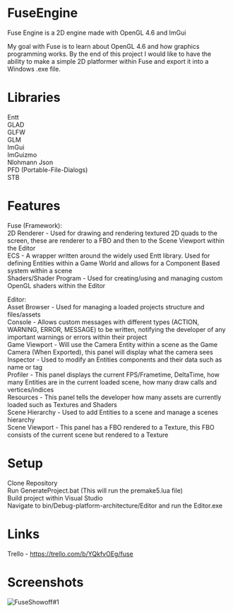 # FuseEngine
Fuse Engine is a 2D engine made with OpenGL 4.6 and ImGui <br/>

My goal with Fuse is to learn about OpenGL 4.6 and how graphics programming works. By the end of this project I would like to have the ability to make a simple 2D platformer within Fuse and export it into a Windows .exe file. <br/>

# Libraries
Entt <br/>
GLAD <br/>
GLFW <br/>
GLM <br/>
ImGui <br/>
ImGuizmo <br/>
Nlohmann Json <br/>
PFD (Portable-File-Dialogs) <br/>
STB <br/>

# Features
Fuse (Framework): <br/>
2D Renderer - Used for drawing and rendering textured 2D quads to the screen, these are renderer to a FBO and then to the Scene Viewport within the Editor <br/>
ECS - A wrapper written around the widely used Entt library. Used for defining Entities within a Game World and allows for a Component Based system within a scene <br/>
Shaders/Shader Program - Used for creating/using and managing custom OpenGL shaders within the Editor <br/>

Editor: <br/>
Asset Browser - Used for managing a loaded projects structure and files/assets <br/>
Console - Allows custom messages with different types (ACTION, WARNING, ERROR, MESSAGE) to be written, notifying the developer of any important warnings or errors within their project <br/>
Game Viewport - Will use the Camera Entity within a scene as the Game Camera (When Exported), this panel will display what the camera sees <br/>
Inspector - Used to modify an Entities components and their data such as name or tag <br/>
Profiler - This panel displays the current FPS/Frametime, DeltaTime, how many Entities are in the current loaded scene, how many draw calls and vertices/indices <br/>
Resources - This panel tells the developer how many assets are currently loaded such as Textures and Shaders <br/>
Scene Hierarchy - Used to add Entities to a scene and manage a scenes hierarchy <br/>
Scene Viewport - This panel has a FBO rendered to a Texture, this FBO consists of the current scene but rendered to a Texture <br/>

# Setup 
Clone Repository <br/>
Run GenerateProject.bat (This will run the premake5.lua file) <br/>
Build project within Visual Studio <br/>
Navigate to bin/Debug-platform-architecture/Editor and run the Editor.exe <br/>

# Links
Trello - https://trello.com/b/YQkfvOEg/fuse <br/>

# Screenshots
![FuseShowoff#1](https://user-images.githubusercontent.com/19360613/165517797-007e27f7-8d73-47bb-a0df-9b4d0e72dad2.png)



